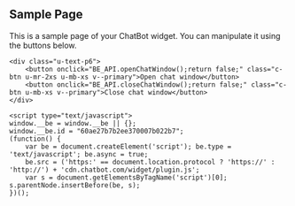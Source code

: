 <section class="o-container u-hidden u-Py-2xl" id="widget" style="display: block;">
    <div class="u-maxw-6 u-pb-2xs">
        <h1 class="u-text-p2 u-Mb-xs">Sample Page</h1>
        <p class="u-text-p5 u-Mb-sm">
            This is a sample page of your ChatBot widget.
            You&nbsp;can&nbsp;manipulate it using the buttons below.
        </p>
    </div>

    <div class="u-text-p6">
        <button onclick="BE_API.openChatWindow();return false;" class="c-btn u-mr-2xs u-mb-xs v--primary">Open chat window</button>
        <button onclick="BE_API.closeChatWindow();return false;" class="c-btn u-mb-xs v--primary">Close chat window</button>
    </div>
    
    <script type="text/javascript">
    window.__be = window.__be || {};
    window.__be.id = "60ae27b7b2ee370007b022b7";
    (function() {
        var be = document.createElement('script'); be.type = 'text/javascript'; be.async = true;
        be.src = ('https:' == document.location.protocol ? 'https://' : 'http://') + 'cdn.chatbot.com/widget/plugin.js';
        var s = document.getElementsByTagName('script')[0]; s.parentNode.insertBefore(be, s);
    })();
</script>
    
</section>




